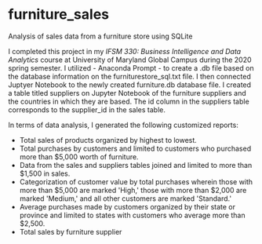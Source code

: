 # furniture_sales
Analysis of sales data from a furniture store using SQLite

I completed this project in my *IFSM 330: Business Intelligence and Data Analytics* course at University of Maryland Global Campus during the 2020 spring semester. I utilized - Anaconda Prompt - to create a .db file based on the database information on the furniturestore_sql.txt file. I then connected Juptyer Notebook to the newly created furniture.db database file. I created a table titled suppliers on Jupyter Notebook of the furniture suppliers and the countries in which they are based. The id column in the suppliers table corresponds to the supplier_id in the sales table.

In terms of data analysis, I generated the following customized reports:
  - Total sales of products organized by highest to lowest.
  - Total purchases by customers and limited to customers who purchased more than $5,000 worth of furniture.
  - Data from the sales and suppliers tables joined and limited to more than $1,500 in sales.
  - Categorization of customer value by total purchases wherein those with more than $5,000 are marked 'High,' those with more than $2,000 are marked 'Medium,' and all other customers are marked 'Standard.'
  - Average purchases made by customers organized by their state or province and limited to states with customers who average more than $2,500.
  - Total sales by furniture supplier
